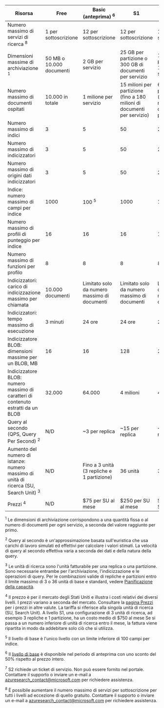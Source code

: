 | Risorsa | Free | Basic (anteprima) <sup>6</sup> | S1 | S2 <sup>7</sup> |
| --- | --- | --- | --- | --- |
| Numero massimo di servizi di ricerca <sup>8</sup> |1 per sottoscrizione |12 per sottoscrizione |12 per sottoscrizione |1 per sottoscrizione |
| Dimensioni massime di archiviazione <sup>1</sup> |50 MB o 10.000 documenti |2 GB per servizio |25 GB per partizione o 300 GB di documenti per servizio |100 GB per partizione o 1,2 TB per servizio |
| Numero massimo di documenti ospitati |10\.000 in totale |1 milione per servizio |15 milioni per partizione (fino a 180 milioni di documenti per servizio) |60 milioni per partizione (fino a 720 milioni di documenti per servizio) |
| Numero massimo di indici |3 |5 |50 |200 |
| Numero massimo di indicizzatori |3 |5 |50 |200 |
| Numero massimo di origini dati indicizzatori |3 |5 |50 |200 |
| Indice: numero massimo di campi per indice |1000 |100 <sup>5</sup> |1000 |1000 |
| Numero massimo di profili di punteggio per indice |16 |16 |16 |16 |
| Numero massimo di funzioni per profilo |8 |8 |8 |8 |
| Indicizzatori: carico di indicizzazione massimo per chiamata |10\.000 documenti |Limitato solo da numero massimo di documenti |Limitato solo da numero massimo di documenti |Limitato solo da numero massimo di documenti |
| Indicizzatori: tempo massimo di esecuzione |3 minuti |24 ore |24 ore |24 ore |
| Indicizzatore BLOB: dimensioni massime per un BLOB, MB |16 |16 |128 |256 |
| Indicizzatore BLOB: numero massimo di caratteri di contenuto estratti da un BLOB |32\.000 |64\.000 |4 milioni |4 milioni |
| Query al secondo (QPS, Query Per Second) <sup>2</sup> |N/D |~3 per replica |~15 per replica |~60 per replica |
| Aumento del numero di istanze: numero massimo di unità di ricerca (SU, Search Unit) <sup>3</sup> |N/D |Fino a 3 unità (3 repliche e 1 partizione) |36 unità |36 unità |
| Prezzi <sup>4</sup> |N/D |$75 per SU al mese |$250 per SU al mese |$1.000 per SU al mese |

<sup>1</sup> Le dimensioni di archiviazione corrispondono a una quantità fissa o al numero di documenti per ogni servizio, a seconda del valore raggiunto per primo.

<sup>2</sup> Query al secondo è un'approssimazione basata sull'euristica che usa carichi di lavoro simulati ed effettivi per calcolare i valori stimati. La velocità di query al secondo effettiva varia a seconda dei dati e della natura della query.

<sup>3</sup> Le unità di ricerca sono l'unità fatturabile per una replica o una partizione. Sono necessarie entrambe per l'archiviazione, l'indicizzazione e le operazioni di query. Per le combinazioni valide di repliche e partizioni entro il limite massimo di 3 o 36 unità di base e standard, vedere [Pianificazione della capacità](../articles/search/search-capacity-planning.md).

<sup>4</sup> Il prezzo è per il mercato degli Stati Uniti e illustra i costi relativi dei diversi livelli. I prezzi variano a seconda del mercato. Consultare la [pagina Prezzi](https://azure.microsoft.com/pricing/details/search/) per i prezzi in altre valute. La tariffa si riferisce alla singola unità di ricerca (SU, Search Unit). A livello S1, una configurazione di 3 unità di ricerca, ad esempio 3 repliche e 1 partizione, ha un costo medio di $750 al mese Se si passa a un numero inferiore di unità di ricerca entro il mese, la fattura viene ripartita in modo da addebitare solo ciò che si utilizza.

<sup>5</sup> Il livello di base è l'unico livello con un limite inferiore di 100 campi per indice.

<sup>6</sup> Il [livello di base](http://aka.ms/azuresearchbasic) è disponibile nel periodo di anteprima con uno sconto del 50% rispetto al prezzo intero.

<sup>7</sup> S2 richiede un ticket di servizio. Non può essere fornito nel portale. Contattare il supporto o inviare un e-mail a azuresearch_contact@microsoft.com per richiedere assistenza.

<sup>8</sup> È possibile aumentare il numero massimo di servizi per sottoscrizione per tutti i livelli ad eccezione di quello gratuito. Contattare il supporto o inviare un e-mail a azuresearch_contact@microsoft.com per richiedere assistenza.

<!---HONumber=AcomDC_0525_2016-->